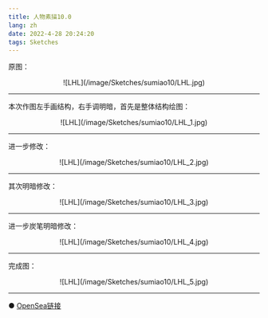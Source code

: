 ```yaml
---
title: 人物素描10.0
lang: zh
date: 2022-4-28 20:24:20
tags: Sketches
---
```


原图：

<center>![LHL](/image/Sketches/sumiao10/LHL.jpg)</center>

----------------------------------------  

本次作图左手画结构，右手调明暗，首先是整体结构绘图：

<center>![LHL](/image/Sketches/sumiao10/LHL_1.jpg)</center>

----------------------------------------  

进一步修改：

<center>![LHL](/image/Sketches/sumiao10/LHL_2.jpg)</center>

----------------------------------------  

其次明暗修改：

<center>![LHL](/image/Sketches/sumiao10/LHL_3.jpg)</center>

----------------------------------------  

进一步炭笔明暗修改：

<center>![LHL](/image/Sketches/sumiao10/LHL_4.jpg)</center>

----------------------------------------  

完成图：

<center>![LHL](/image/Sketches/sumiao10/LHL_5.jpg)</center>

----------------------------------------  

● [OpenSea链接](https://opensea.io/assets/ethereum/0x495f947276749ce646f68ac8c248420045cb7b5e/5538608732828411082250453030091092578936762873171210564831323254425162612737/ "The Girl With A Necklace")

<nft-card
contractAddress="0x495f947276749ce646f68ac8c248420045cb7b5e"
tokenId="5538608732828411082250453030091092578936762873171210564831323254425162612737">
</nft-card>
<script src="https://unpkg.com/embeddable-nfts/dist/nft-card.min.js"></script>
